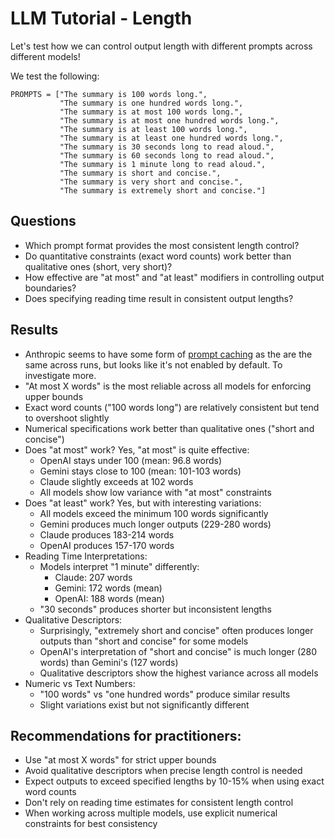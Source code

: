 # LLM Tutorial - Length

Let's test how we can control output length with different prompts across different models!

We test the following:

```
PROMPTS = ["The summary is 100 words long.",
           "The summary is one hundred words long.",
           "The summary is at most 100 words long.",
           "The summary is at most one hundred words long.",
           "The summary is at least 100 words long.",
           "The summary is at least one hundred words long.",
           "The summary is 30 seconds long to read aloud.",
           "The summary is 60 seconds long to read aloud.",
           "The summary is 1 minute long to read aloud.",
           "The summary is short and concise.",
           "The summary is very short and concise.",
           "The summary is extremely short and concise."]
```

## Questions

- Which prompt format provides the most consistent length control?
- Do quantitative constraints (exact word counts) work better than qualitative ones (short, very short)?
- How effective are "at most" and "at least" modifiers in controlling output boundaries?
- Does specifying reading time result in consistent output lengths?

## Results

- Anthropic seems to have some form of [prompt caching](https://www.anthropic.com/news/prompt-caching) as the
  are the same across runs, but looks like it's not enabled by default. To investigate more.
- "At most X words" is the most reliable across all models for enforcing upper bounds
- Exact word counts ("100 words long") are relatively consistent but tend to overshoot slightly
- Numerical specifications work better than qualitative ones ("short and concise")
- Does "at most" work? Yes, "at most" is quite effective:
  - OpenAI stays under 100 (mean: 96.8 words)
  - Gemini stays close to 100 (mean: 101-103 words)
  - Claude slightly exceeds at 102 words
  - All models show low variance with "at most" constraints
- Does "at least" work? Yes, but with interesting variations:
  - All models exceed the minimum 100 words significantly
  - Gemini produces much longer outputs (229-280 words)
  - Claude produces 183-214 words
  - OpenAI produces 157-170 words
- Reading Time Interpretations:
  - Models interpret "1 minute" differently:
      - Claude: 207 words
      - Gemini: 172 words (mean)
      - OpenAI: 188 words (mean)
  - "30 seconds" produces shorter but inconsistent lengths
- Qualitative Descriptors:
  - Surprisingly, "extremely short and concise" often produces longer outputs than "short and concise" for some models
  - OpenAI's interpretation of "short and concise" is much longer (280 words) than Gemini's (127 words)
  - Qualitative descriptors show the highest variance across all models
- Numeric vs Text Numbers:
  - "100 words" vs "one hundred words" produce similar results
  - Slight variations exist but not significantly different

## Recommendations for practitioners:
- Use "at most X words" for strict upper bounds
- Avoid qualitative descriptors when precise length control is needed
- Expect outputs to exceed specified lengths by 10-15% when using exact word counts
- Don't rely on reading time estimates for consistent length control
- When working across multiple models, use explicit numerical constraints for best consistency